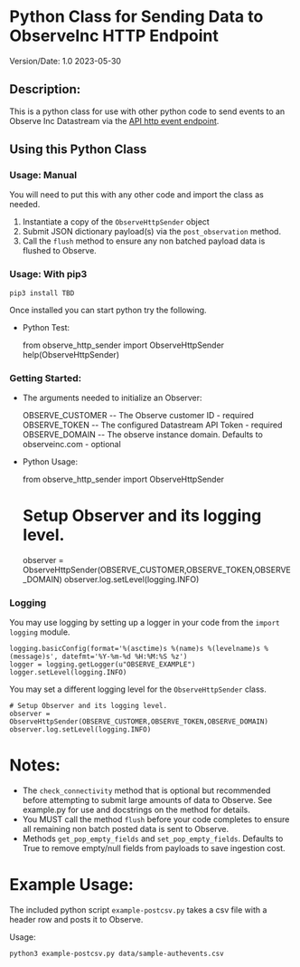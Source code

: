 # Python Class for Sending Data to ObserveInc HTTP Endpoint

Version/Date: 1.0 2023-05-30

## Description:

This is a python class for use with other python code to send events to an Observe Inc Datastream via the [API http event endpoint](https://docs.observeinc.com/en/latest/content/data-ingestion/endpoints/http.html).

## Using this Python Class

### Usage: Manual

You will need to put this with any other code and import the class as needed.
1. Instantiate a copy of the `ObserveHttpSender` object
1. Submit JSON dictionary payload(s) via the `post_observation` method.
1. Call the `flush` method to ensure any non batched payload data is flushed to Observe.

### Usage: With pip3

    pip3 install TBD

Once installed you can start python try the following.

* Python Test:

    from observe_http_sender import ObserveHttpSender 
    help(ObserveHttpSender)

### Getting Started:

* The arguments needed to initialize an Observer:

    OBSERVE_CUSTOMER -- The Observe customer ID - required
    OBSERVE_TOKEN -- The configured Datastream API Token - required
    OBSERVE_DOMAIN -- The observe instance domain. Defaults to observeinc.com - optional

* Python Usage:

    from observe_http_sender import ObserveHttpSender

    # Setup Observer and its logging level.
    observer = ObserveHttpSender(OBSERVE_CUSTOMER,OBSERVE_TOKEN,OBSERVE_DOMAIN)
    observer.log.setLevel(logging.INFO)

### Logging

You may use logging by setting up a logger in your code from the `import logging` module.

    logging.basicConfig(format='%(asctime)s %(name)s %(levelname)s %(message)s', datefmt='%Y-%m-%d %H:%M:%S %z')
    logger = logging.getLogger(u"OBSERVE_EXAMPLE")
    logger.setLevel(logging.INFO)

You may set a different logging level for the `ObserveHttpSender` class.

    # Setup Observer and its logging level.
    observer = ObserveHttpSender(OBSERVE_CUSTOMER,OBSERVE_TOKEN,OBSERVE_DOMAIN)
    observer.log.setLevel(logging.INFO)
    
# Notes:

* The `check_connectivity` method that is optional but recommended before attempting to submit large amounts of data to Observe. See example.py for use and docstrings on the method for details.
* You MUST call the method `flush` before your code completes to ensure all remaining non batch posted data is sent to Observe.
* Methods `get_pop_empty_fields` and `set_pop_empty_fields`. Defaults to True to remove empty/null fields from payloads to save ingestion cost.

# Example Usage:

The included python script `example-postcsv.py` takes a csv file with a header row and posts it to Observe.

Usage: 

    python3 example-postcsv.py data/sample-authevents.csv

